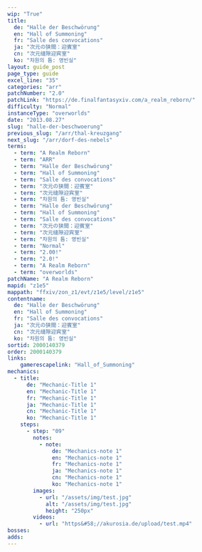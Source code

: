 ```yaml
---
wip: "True"
title:
  de: "Halle der Beschwörung"
  en: "Hall of Summoning"
  fr: "Salle des convocations"
  ja: "次元の狭間：迎賓室"
  cn: "次元缝隙迎宾室"
  ko: "차원의 틈: 영빈실"
layout: guide_post
page_type: guide
excel_line: "35"
categories: "arr"
patchNumber: "2.0"
patchLink: "https://de.finalfantasyxiv.com/a_realm_reborn/"
difficulty: "Normal"
instanceType: "overworlds"
date: "2013.08.27"
slug: "halle-der-beschwoerung"
previous_slug: "/arr/thal-kreuzgang"
next_slug: "/arr/dorf-des-nebels"
terms:
  - term: "A Realm Reborn"
  - term: "ARR"
  - term: "Halle der Beschwörung"
  - term: "Hall of Summoning"
  - term: "Salle des convocations"
  - term: "次元の狭間：迎賓室"
  - term: "次元缝隙迎宾室"
  - term: "차원의 틈: 영빈실"
  - term: "Halle der Beschwörung"
  - term: "Hall of Summoning"
  - term: "Salle des convocations"
  - term: "次元の狭間：迎賓室"
  - term: "次元缝隙迎宾室"
  - term: "차원의 틈: 영빈실"
  - term: "Normal"
  - term: "2.00!"
  - term: "2.0!"
  - term: "A Realm Reborn"
  - term: "overworlds"
patchName: "A Realm Reborn"
mapid: "z1e5"
mappath: "ffxiv/zon_z1/evt/z1e5/level/z1e5"
contentname:
  de: "Halle der Beschwörung"
  en: "Hall of Summoning"
  fr: "Salle des convocations"
  ja: "次元の狭間：迎賓室"
  cn: "次元缝隙迎宾室"
  ko: "차원의 틈: 영빈실"
sortid: 2000140379
order: 2000140379
links:
    gamerescapelink: "Hall_of_Summoning"
mechanics:
  - title:
      de: "Mechanic-Title 1"
      en: "Mechanic-Title 1"
      fr: "Mechanic-Title 1"
      ja: "Mechanic-Title 1"
      cn: "Mechanic-Title 1"
      ko: "Mechanic-Title 1"
    steps:
      - step: "09"
        notes:
          - note:
              de: "Mechanics-note 1"
              en: "Mechanics-note 1"
              fr: "Mechanics-note 1"
              ja: "Mechanics-note 1"
              cn: "Mechanics-note 1"
              ko: "Mechanics-note 1"
        images:
          - url: "/assets/img/test.jpg"
            alt: "/assets/img/test.jpg"
            height: "250px"
        videos:
          - url: "https&#58;//akurosia.de/upload/test.mp4"
bosses:
adds:
---
```

